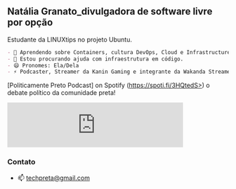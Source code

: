 ## Natália Granato_divulgadora de software livre por opção
Estudante da LINUXtips no projeto Ubuntu.

```markdown
- 🌱 Aprendendo sobre Containers, cultura DevOps, Cloud e Infrastructure as Code.
- 🤔 Estou procurando ajuda com infraestrutura em código.
- 😄 Pronomes: Ela/Dela
- ⚡ Podcaster, Streamer da Kanin Gaming e integrante da Wakanda Streamers
```

[Politicamente Preto Podcast] on Spotify (https://spoti.fi/3HQtedS>) o debate político da comunidade preta!

<iframe src="https://spoti.fi/3HQtedS/embed" height="102px" width="400px" frameborder="0" scrolling="no"></iframe>

### Contato
- 📫 techpreta@gmail.com

